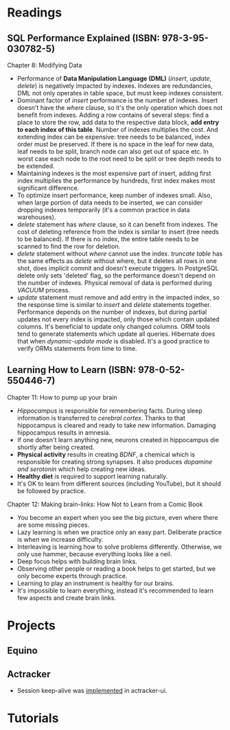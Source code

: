 # Readings

## SQL Performance Explained (ISBN: 978-3-95-030782-5)

Chapter 8: Modifying Data

- Performance of __Data Manipulation Language (DML)__ (_insert_, _update_, _delete_) is negatively impacted by indexes.
  Indexes are redundancies, DML not only operates in table space, but must keep indexes consistent.
- Dominant factor of _insert_ performance is the number of indexes. Insert doesn't have the _where_ clause, so it's the
  only operation which does not benefit from indexes. Adding a row contains of several steps: find a place to store the
  row, add data to the respective data block, __add entry to each index of this table__. Number of indexes multiplies
  the cost. And extending index can be expensive: tree needs to be balanced, index order must be preserved. If there is
  no space in the leaf for new data, leaf needs to be split, branch node can also get out of space etc. In worst case
  each node to the root need to be split or tree depth needs to be extended.
- Maintaining indexes is the most expensive part of insert, adding first index multiplies the performance by hundreds,
  first index makes most significant difference.
- To optimize insert performance, keep number of indexes small. Also, when large portion of data needs to be inserted,
  we can consider dropping indexes temporarily (it's a common practice in data warehouses).
- _delete_ statement has _where_ clause, so it can benefit from indexes. The cost of deleting reference from the index
  is similar to insert (tree needs to be balanced). If there is no index, the entire table needs to be scanned to find
  the row for deletion.
- _delete_ statement without _where_ cannot use the index. _truncate table_ has the same effects as _delete_ without
  where, but it deletes all rows in one shot, does implicit commit and doesn't execute triggers. In PostgreSQL delete
  only sets 'deleted' flag, so the performance doesn't depend on the number of indexes. Physical removal of data is
  performed during _VACUUM_ process.
- _update_ statement must remove and add entry in the impacted index, so the response time is similar to _insert_ and
  _delete_ statements together. Performance depends on the number of indexes, but during partial updates not every
  index is impacted, only those which contain updated columns. It's beneficial to update only changed columns. ORM tools
  tend to generate statements which update all queries. Hibernate does that when _dynamic-update mode_ is disabled. It's
  a good practice to verify ORMs statements from time to time.

## Learning How to Learn (ISBN: 978-0-52-550446-7)

Chapter 11: How to pump up your brain

- _Hippocampus_ is responsible for remembering facts. During sleep information is transferred to _cerebral cortex_.
  Thanks to that hippocampus is cleared and ready to take new information. Damaging hippocampus results in amnesia.
- If one doesn't learn anything new, neurons created in hippocampus die shortly after being created.
- __Physical activity__ results in creating _BDNF_, a chemical which is responsible for creating strong synapses. It
  also produces _dopamine and serotonin_ which help creating new ideas.
- __Healthy diet__ is required to support learning naturally.
- It's OK to learn from different sources (including YouTube), but it should be followed by practice.

Chapter 12: Making brain-links: How Not to Learn from a Comic Book

- You become an expert when you see the big picture, even where there are some missing pieces.
- Lazy learning is when we practice only an easy part. Deliberate practice is when we increase difficulty.
- Interleaving is learning how to solve problems differently. Otherwise, we only use hammer, because everything looks
  like a neil.
- Deep focus helps with building brain links.
- Observing other people or reading a book helps to get started, but we only become experts through practice.
- Learning to play an instrument is healthy for our brains.
- It's impossible to learn everything, instead it's recommended to learn few aspects and create brain links.

# Projects

## Equino

## Actracker

- Session keep-alive was [implemented](https://github.com/marcinciapa/actracker-ui/pull/67) in actracker-ui.

# Tutorials
